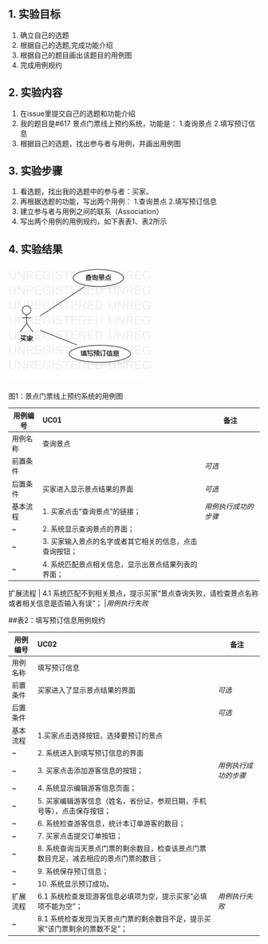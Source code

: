 
## 1. 实验目标
  1. 确立自己的选题
  2. 根据自己的选题,完成功能介绍
  3. 根据自己的题目画出该题目的用例图
  4. 完成用例规约

## 2. 实验内容
 1. 在issue里提交自己的选题和功能介绍
 2. 我的题目是#617 景点门票线上预约系统，功能是：
    1.查询景点
    2.填写预订信息 
 3. 根据自己的选题，找出参与者与用例，并画出用例图
 
## 3. 实验步骤
  1. 看选题，找出我的选题中的参与者：买家。
  2. 再根据选题的功能，写出两个用例： 
     1.查询景点
     2.填写预订信息
  3. 建立参与者与用例之间的联系（Association）
  4. 写出两个用例的用例规约，如下表表1、表2所示
  
## 4. 实验结果

 ![用例图](./Lab2_UseCase.jpg)

图1：景点门票线上预约系统的用例图
 
 用例编号  | UC01 | 备注  
-|:-|-  
用例名称  | 查询景点  |   
前置条件  |    | *可选*   
后置条件  |  买家进入显示景点结果的界面  | *可选*   
基本流程  | 1. 买家点击“查询景点”的链接；  |*用例执行成功的步骤*    
~| 2. 系统显示查询景点的界面；  |   
~| 3. 买家输入景点的名字或者其它相关的信息，点击查询按钮；  |   
~| 4. 系统匹配景点相关信息，显示出景点结果列表的界面；  |   

扩展流程  | 4.1 系统匹配不到相关景点，提示买家“景点查询失败，请检查景点名称或者相关信息是否输入有误”；  |*用例执行失败*  

 
##表2：填写预订信息用例规约

用例编号  | UC02 | 备注  
-|:-|-  
用例名称  | 填写预订信息  |   
前置条件  |  买家进入了显示景点结果的界面   | *可选*   
后置条件  |    | *可选*   
基本流程 |1.买家点击选择按钮，选择要预订的景点 |
~| 2. 系统进入到填写预订信息的界面 |
~| 3. 买家点击添加游客信息的按钮；  |*用例执行成功的步骤*    
~| 4. 系统显示编辑游客信息页面；  |   
~| 5. 买家编辑游客信息（姓名，省份证，参观日期，手机号等），点击保存按钮；  |   
~| 6. 系统检查游客信息，统计本订单游客的数目；  |   
~| 7. 买家点击提交订单按钮；  |
~| 8. 系统查询当天景点门票的剩余数目，检查该景点门票数目充足，减去相应的景点门票的数目；  |
~| 9. 系统保存预订信息；|
~| 10. 系统显示预订成功。  |
扩展流程  | 6.1 系统检查发现游客信息必填项为空，提示买家“必填项不能为空”；  |*用例执行失败*    
~| 8.1 系统检查发现当天景点门票的剩余数目不足，提示买家“该门票剩余的票数不足”；  |
